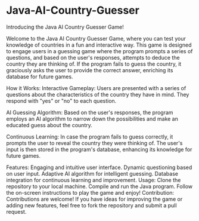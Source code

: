 # Java-AI-Country-Guesser
Introducing the Java AI Country Guesser Game!

Welcome to the Java AI Country Guesser Game, where you can test your knowledge of countries in a fun and interactive way. This game is designed to engage users in a guessing game where the program prompts a series of questions, and based on the user's responses, attempts to deduce the country they are thinking of. If the program fails to guess the country, it graciously asks the user to provide the correct answer, enriching its database for future games.

How it Works:
Interactive Gameplay: Users are presented with a series of questions about the characteristics of the country they have in mind. They respond with "yes" or "no" to each question.

AI Guessing Algorithm: Based on the user's responses, the program employs an AI algorithm to narrow down the possibilities and make an educated guess about the country.

Continuous Learning: In case the program fails to guess correctly, it prompts the user to reveal the country they were thinking of. The user's input is then stored in the program's database, enhancing its knowledge for future games.

Features:
Engaging and intuitive user interface.
Dynamic questioning based on user input.
Adaptive AI algorithm for intelligent guessing.
Database integration for continuous learning and improvement.
Usage:
Clone the repository to your local machine.
Compile and run the Java program.
Follow the on-screen instructions to play the game and enjoy!
Contribution:
Contributions are welcome! If you have ideas for improving the game or adding new features, feel free to fork the repository and submit a pull request.
